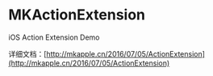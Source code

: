 # MKActionExtension
iOS Action Extension Demo

详细文档：[http://mkapple.cn/2016/07/05/ActionExtension](http://mkapple.cn/2016/07/05/ActionExtension)
